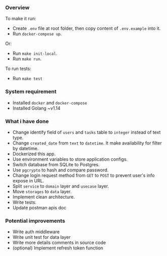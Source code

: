 ### Overview
To make it run:
 - Create `.env` file at root folder, then copy content of `.env.example` into it.
 - Run `docker-compose up`.

Or:
 - Run `make init-local`.
 - Run `make run`.

To run tests:
 - Run `make test`

### System requirement
 - Installed `docker` and `docker-compose`
 - Installed Golang ~v1.14

### What i have done
 - Change identify field of `users` and `tasks` table to `integer` instead of text type.
 - Change `created_date` from `text` to `datetime`. It make availability for filter by datetime.
 - Dockerized this app.
 - Use environment variables to store application configs.
 - Switch database from SQLite to Postgres.
 - Use `pgcrypto` to hash and compare password.
 - Change login request method from `GET` to `POST` to prevent user's info expose in URL.
 - Split `service` to `domain` layer and `usecase` layer.
 - Move `storages` to `data` layer.
 - Implement clean architecture.
 - Write tests.
 - Update postman apis doc

### Potential improvements
 - Write auth middleware
 - Write unit test for data layer
 - Write more details comments in source code
 - (optional) Implement refresh token function